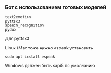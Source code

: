 ### Бот с использованием готовых моделей

```
text2emotion
pyttsx3
speech_recognition
pydub
```

Для pyttsx3

Linux (Mac тоже нужно espeak установить
```
sudo apt install espeak
```

Windows должен быть sapi5 по умолчанию